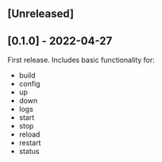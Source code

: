 ## [Unreleased]

## [0.1.0] - 2022-04-27

First release. Includes basic functionality for:
- build
- config
- up
- down
- logs
- start
- stop
- reload
- restart
- status
